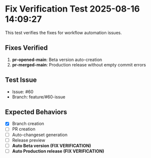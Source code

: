 # Fix Verification Test 2025-08-16 14:09:27

This test verifies the fixes for workflow automation issues.

## Fixes Verified
1. **pr-opened-main**: Beta version auto-creation
2. **pr-merged-main**: Production release without empty commit errors

## Test Issue
- Issue: #60
- Branch: feature/#60-issue

## Expected Behaviors
- [x] Branch creation
- [ ] PR creation
- [ ] Auto-changeset generation
- [ ] Release preview
- [ ] **Auto Beta version (FIX VERIFICATION)**
- [ ] **Auto Production release (FIX VERIFICATION)**
